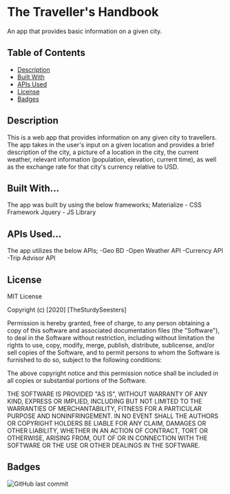 # The Traveller's Handbook
An app that provides basic information on a given city.

## Table of Contents 
* [Description](#Description)
* [Built With](#BuiltWith)
* [APIs Used](#APIsUsed)
* [License](#license)
* [Badges](#Badges)

## Description 
This is a web app that provides information on any given city to travellers. The app takes in the user's input on a given location and provides a brief description of the city, a picture of a location in the city, the current weather, relevant information (population, elevation, current time), as well as the exchange rate for that city's currency relative to USD. 

## Built With...
The app was built by using the below frameworks;
Materialize - CSS Framework
Jquery - JS Library

## APIs Used...
The app utilizes the below APIs;
-Geo BD
-Open Weather API
-Currency API
-Trip Advisor API

## License

MIT License

Copyright (c) [2020] [TheSturdySeesters]

Permission is hereby granted, free of charge, to any person obtaining a copy
of this software and associated documentation files (the "Software"), to deal
in the Software without restriction, including without limitation the rights
to use, copy, modify, merge, publish, distribute, sublicense, and/or sell
copies of the Software, and to permit persons to whom the Software is
furnished to do so, subject to the following conditions:

The above copyright notice and this permission notice shall be included in all
copies or substantial portions of the Software.

THE SOFTWARE IS PROVIDED "AS IS", WITHOUT WARRANTY OF ANY KIND, EXPRESS OR
IMPLIED, INCLUDING BUT NOT LIMITED TO THE WARRANTIES OF MERCHANTABILITY,
FITNESS FOR A PARTICULAR PURPOSE AND NONINFRINGEMENT. IN NO EVENT SHALL THE
AUTHORS OR COPYRIGHT HOLDERS BE LIABLE FOR ANY CLAIM, DAMAGES OR OTHER
LIABILITY, WHETHER IN AN ACTION OF CONTRACT, TORT OR OTHERWISE, ARISING FROM,
OUT OF OR IN CONNECTION WITH THE SOFTWARE OR THE USE OR OTHER DEALINGS IN THE
SOFTWARE.


## Badges

![GitHub last commit](https://img.shields.io/github/last-commit/ofagbure/Traveller-Handbook)

